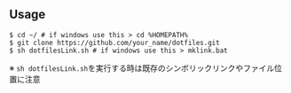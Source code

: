 ## Usage
```shell
$ cd ~/ # if windows use this > cd %HOMEPATH%
$ git clone https://github.com/your_name/dotfiles.git
$ sh dotfilesLink.sh # if windows use this > mklink.bat
```
※ `sh dotfilesLink.sh`を実行する時は既存のシンボリックリンクやファイル位置に注意

